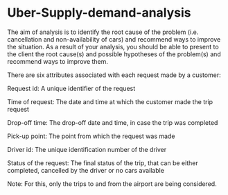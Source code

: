 # Uber-Supply-demand-analysis
The aim of analysis is to identify the root cause of the problem (i.e. cancellation and non-availability of cars) and recommend ways to improve the situation. As a result of your analysis, you should be able to present to the client the root cause(s) and possible hypotheses of the problem(s) and recommend ways to improve them.  

There are six attributes associated with each request made by a customer:

Request id: A unique identifier of the request

Time of request: The date and time at which the customer made the trip request

Drop-off time: The drop-off date and time, in case the trip was completed 

Pick-up point: The point from which the request was made

Driver id: The unique identification number of the driver

Status of the request: The final status of the trip, that can be either completed, cancelled by the driver or no cars available

Note: For this, only the trips to and from the airport are being considered.
